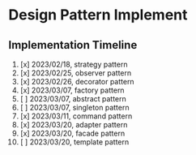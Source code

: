 # Design Pattern Implement

## Implementation Timeline

1. [x] 2023/02/18, strategy pattern
2. [x] 2023/02/25, observer pattern
3. [x] 2023/02/26, decorator pattern
4. [x] 2023/03/07,  factory pattern
5. [ ] 2023/03/07,  abstract pattern
6. [ ] 2023/03/07,  singleton pattern
7. [x] 2023/03/11, command pattern
8. [x] 2023/03/20,  adapter pattern
9. [x] 2023/03/20,  facade pattern
10. [ ] 2023/03/20, template pattern

